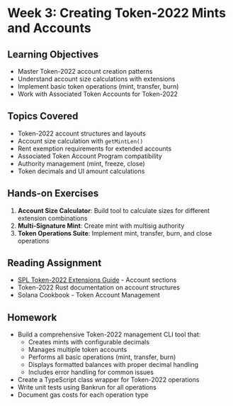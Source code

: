 # Week 3: Creating Token-2022 Mints and Accounts

## Learning Objectives

- Master Token-2022 account creation patterns
- Understand account size calculations with extensions
- Implement basic token operations (mint, transfer, burn)
- Work with Associated Token Accounts for Token-2022

## Topics Covered

- Token-2022 account structures and layouts
- Account size calculation with `getMintLen()`
- Rent exemption requirements for extended accounts
- Associated Token Account Program compatibility
- Authority management (mint, freeze, close)
- Token decimals and UI amount calculations

## Hands-on Exercises

1. **Account Size Calculator**: Build tool to calculate sizes for different extension combinations
2. **Multi-Signature Mint**: Create mint with multisig authority
3. **Token Operations Suite**: Implement mint, transfer, burn, and close operations

## Reading Assignment

- [SPL Token-2022 Extensions Guide](https://spl.solana.com/token-2022/extensions) - Account sections
- Token-2022 Rust documentation on account structures
- Solana Cookbook - Token Account Management

## Homework

- Build a comprehensive Token-2022 management CLI tool that:
  - Creates mints with configurable decimals
  - Manages multiple token accounts
  - Performs all basic operations (mint, transfer, burn)
  - Displays formatted balances with proper decimal handling
  - Includes error handling for common issues
- Create a TypeScript class wrapper for Token-2022 operations
- Write unit tests using Bankrun for all operations
- Document gas costs for each operation type
